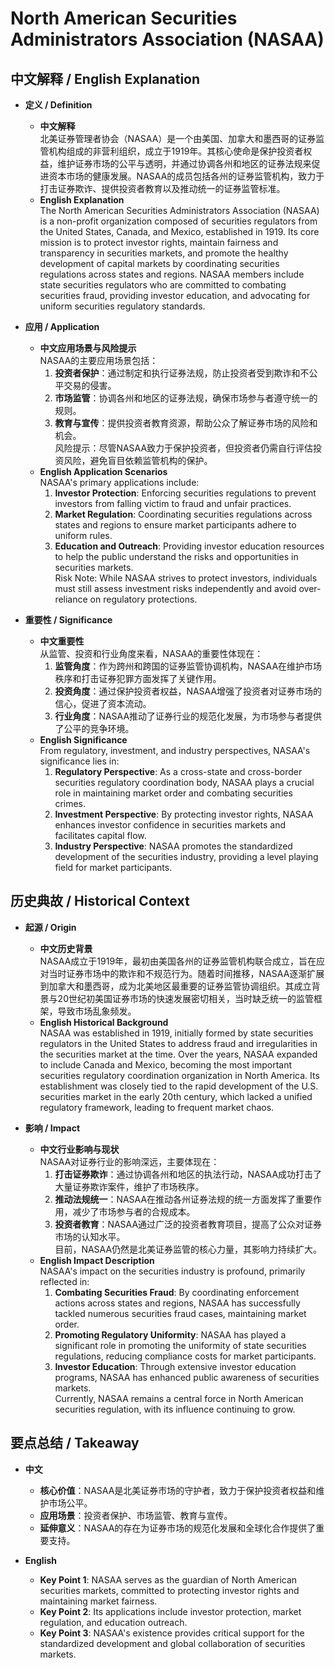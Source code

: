 # North American Securities Administrators Association (NASAA)

## 中文解释 / English Explanation

* **定义 / Definition**  
  - **中文解释**  
    北美证券管理者协会（NASAA）是一个由美国、加拿大和墨西哥的证券监管机构组成的非营利组织，成立于1919年。其核心使命是保护投资者权益，维护证券市场的公平与透明，并通过协调各州和地区的证券法规来促进资本市场的健康发展。NASAA的成员包括各州的证券监管机构，致力于打击证券欺诈、提供投资者教育以及推动统一的证券监管标准。  
  - **English Explanation**  
    The North American Securities Administrators Association (NASAA) is a non-profit organization composed of securities regulators from the United States, Canada, and Mexico, established in 1919. Its core mission is to protect investor rights, maintain fairness and transparency in securities markets, and promote the healthy development of capital markets by coordinating securities regulations across states and regions. NASAA members include state securities regulators who are committed to combating securities fraud, providing investor education, and advocating for uniform securities regulatory standards.

* **应用 / Application**  
  - **中文应用场景与风险提示**  
    NASAA的主要应用场景包括：  
    1. **投资者保护**：通过制定和执行证券法规，防止投资者受到欺诈和不公平交易的侵害。  
    2. **市场监管**：协调各州和地区的证券法规，确保市场参与者遵守统一的规则。  
    3. **教育与宣传**：提供投资者教育资源，帮助公众了解证券市场的风险和机会。  
    风险提示：尽管NASAA致力于保护投资者，但投资者仍需自行评估投资风险，避免盲目依赖监管机构的保护。  
  - **English Application Scenarios**  
    NASAA's primary applications include:  
    1. **Investor Protection**: Enforcing securities regulations to prevent investors from falling victim to fraud and unfair practices.  
    2. **Market Regulation**: Coordinating securities regulations across states and regions to ensure market participants adhere to uniform rules.  
    3. **Education and Outreach**: Providing investor education resources to help the public understand the risks and opportunities in securities markets.  
    Risk Note: While NASAA strives to protect investors, individuals must still assess investment risks independently and avoid over-reliance on regulatory protections.

* **重要性 / Significance**  
  - **中文重要性**  
    从监管、投资和行业角度来看，NASAA的重要性体现在：  
    1. **监管角度**：作为跨州和跨国的证券监管协调机构，NASAA在维护市场秩序和打击证券犯罪方面发挥了关键作用。  
    2. **投资角度**：通过保护投资者权益，NASAA增强了投资者对证券市场的信心，促进了资本流动。  
    3. **行业角度**：NASAA推动了证券行业的规范化发展，为市场参与者提供了公平的竞争环境。  
  - **English Significance**  
    From regulatory, investment, and industry perspectives, NASAA's significance lies in:  
    1. **Regulatory Perspective**: As a cross-state and cross-border securities regulatory coordination body, NASAA plays a crucial role in maintaining market order and combating securities crimes.  
    2. **Investment Perspective**: By protecting investor rights, NASAA enhances investor confidence in securities markets and facilitates capital flow.  
    3. **Industry Perspective**: NASAA promotes the standardized development of the securities industry, providing a level playing field for market participants.

## 历史典故 / Historical Context

* **起源 / Origin**  
  - **中文历史背景**  
    NASAA成立于1919年，最初由美国各州的证券监管机构联合成立，旨在应对当时证券市场中的欺诈和不规范行为。随着时间推移，NASAA逐渐扩展到加拿大和墨西哥，成为北美地区最重要的证券监管协调组织。其成立背景与20世纪初美国证券市场的快速发展密切相关，当时缺乏统一的监管框架，导致市场乱象频发。  
  - **English Historical Background**  
    NASAA was established in 1919, initially formed by state securities regulators in the United States to address fraud and irregularities in the securities market at the time. Over the years, NASAA expanded to include Canada and Mexico, becoming the most important securities regulatory coordination organization in North America. Its establishment was closely tied to the rapid development of the U.S. securities market in the early 20th century, which lacked a unified regulatory framework, leading to frequent market chaos.

* **影响 / Impact**  
  - **中文行业影响与现状**  
    NASAA对证券行业的影响深远，主要体现在：  
    1. **打击证券欺诈**：通过协调各州和地区的执法行动，NASAA成功打击了大量证券欺诈案件，维护了市场秩序。  
    2. **推动法规统一**：NASAA在推动各州证券法规的统一方面发挥了重要作用，减少了市场参与者的合规成本。  
    3. **投资者教育**：NASAA通过广泛的投资者教育项目，提高了公众对证券市场的认知水平。  
    目前，NASAA仍然是北美证券监管的核心力量，其影响力持续扩大。  
  - **English Impact Description**  
    NASAA's impact on the securities industry is profound, primarily reflected in:  
    1. **Combating Securities Fraud**: By coordinating enforcement actions across states and regions, NASAA has successfully tackled numerous securities fraud cases, maintaining market order.  
    2. **Promoting Regulatory Uniformity**: NASAA has played a significant role in promoting the uniformity of state securities regulations, reducing compliance costs for market participants.  
    3. **Investor Education**: Through extensive investor education programs, NASAA has enhanced public awareness of securities markets.  
    Currently, NASAA remains a central force in North American securities regulation, with its influence continuing to grow.

## 要点总结 / Takeaway

* **中文**  
  - **核心价值**：NASAA是北美证券市场的守护者，致力于保护投资者权益和维护市场公平。  
  - **应用场景**：投资者保护、市场监管、教育与宣传。  
  - **延伸意义**：NASAA的存在为证券市场的规范化发展和全球化合作提供了重要支持。  

* **English**  
  - **Key Point 1**: NASAA serves as the guardian of North American securities markets, committed to protecting investor rights and maintaining market fairness.  
  - **Key Point 2**: Its applications include investor protection, market regulation, and education outreach.  
  - **Key Point 3**: NASAA's existence provides critical support for the standardized development and global collaboration of securities markets.